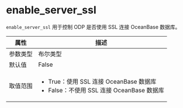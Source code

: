 # enable_server_ssl

`enable_server_ssl` 用于控制 ODP 是否使用 SSL 连接 OceanBase 数据库。

|  属性    | 描述     |
|----------|---------|
| 参数类型 |   布尔类型      |
| 默认值   | False     |
| 取值范围 | <ul><li>True：使用 SSL 连接 OceanBase 数据库</li><li>False：不使用 SSL 连接 OceanBase 数据库</li></ul>  |
